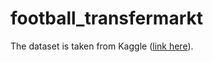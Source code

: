 # football_transfermarkt

The dataset is taken from Kaggle ([link here](https://www.kaggle.com/datasets/davidcariboo/player-scores/data)).
